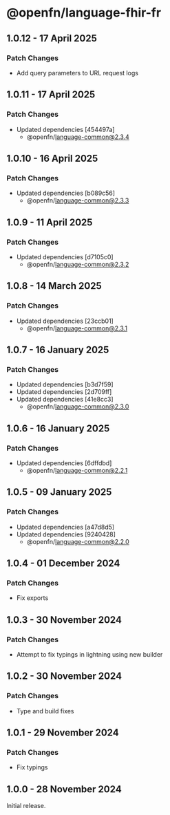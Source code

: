 # @openfn/language-fhir-fr

## 1.0.12 - 17 April 2025

### Patch Changes

* Add query parameters to URL request logs

## 1.0.11 - 17 April 2025

### Patch Changes

* Updated dependencies \[454497a]
  * @openfn/language-common@2.3.4

## 1.0.10 - 16 April 2025

### Patch Changes

* Updated dependencies \[b089c56]
  * @openfn/language-common@2.3.3

## 1.0.9 - 11 April 2025

### Patch Changes

* Updated dependencies \[d7105c0]
  * @openfn/language-common@2.3.2

## 1.0.8 - 14 March 2025

### Patch Changes

* Updated dependencies \[23ccb01]
  * @openfn/language-common@2.3.1

## 1.0.7 - 16 January 2025

### Patch Changes

* Updated dependencies \[b3d7f59]
* Updated dependencies \[2d709ff]
* Updated dependencies \[41e8cc3]
  * @openfn/language-common@2.3.0

## 1.0.6 - 16 January 2025

### Patch Changes

* Updated dependencies \[6dffdbd]
  * @openfn/language-common@2.2.1

## 1.0.5 - 09 January 2025

### Patch Changes

* Updated dependencies \[a47d8d5]
* Updated dependencies \[9240428]
  * @openfn/language-common@2.2.0

## 1.0.4 - 01 December 2024

### Patch Changes

* Fix exports

## 1.0.3 - 30 November 2024

### Patch Changes

* Attempt to fix typings in lightning using new builder

## 1.0.2 - 30 November 2024

### Patch Changes

* Type and build fixes

## 1.0.1 - 29 November 2024

### Patch Changes

* Fix typings

## 1.0.0 - 28 November 2024

Initial release.
